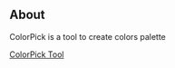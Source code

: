 
## About

ColorPick is a tool to create colors palette

[ColorPick Tool](https://colorswall.github.io/colorpick/)